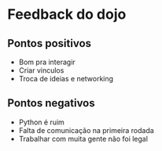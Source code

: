 # Feedback do dojo

## Pontos positivos
- Bom pra interagir
- Criar vinculos
- Troca de ideias e networking

## Pontos negativos
- Python é ruim
- Falta de comunicação na primeira rodada
- Trabalhar com muita gente não foi legal